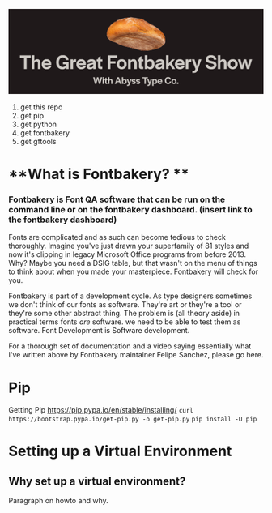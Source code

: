 ![The Great Fontbakery Show](https://github.com/bghryct/TheGreatFontbakeryShow/blob/master/images/TGFBS.png)


1. get this repo
2. get pip
3. get python
4. get fontbakery
5. get gftools


# **What is Fontbakery? **
### Fontbakery is Font QA software that can be run on the command line or on the fontbakery dashboard. (insert link to the fontbakery dashboard)

Fonts are complicated and as such can become tedious to check thoroughly. Imagine you've just drawn your superfamily of 81 styles and now it's clipping in legacy Microsoft Office programs from before 2013. Why? Maybe you need a DSIG table, but that wasn't on the menu of things to think about when you made your masterpiece. Fontbakery will check for you. 

Fontbakery is part of a development cycle. As type designers sometimes we don't think of our fonts as software. They're art or they're a tool or they're some other abstract thing. The problem is (all theory aside) in practical terms fonts *are* software. we need to be able to test them as software. Font Development is Software development. 

For a thorough set of documentation and a video saying essentially what I've written above by Fontbakery maintainer Felipe Sanchez, please go here.<insert link >


# **Pip**
Getting Pip
https://pip.pypa.io/en/stable/installing/
```curl https://bootstrap.pypa.io/get-pip.py -o get-pip.py```
```pip install -U pip```

# Setting up a Virtual Environment

## Why set up a virtual environment?

Paragraph on howto and why. 